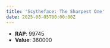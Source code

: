 ```yaml
---
title: 'Scytheface: The Sharpest One'
date: 2025-08-05T00:00:00Z
---
```

- **RAP**: 99745
- **Value**: 360000
